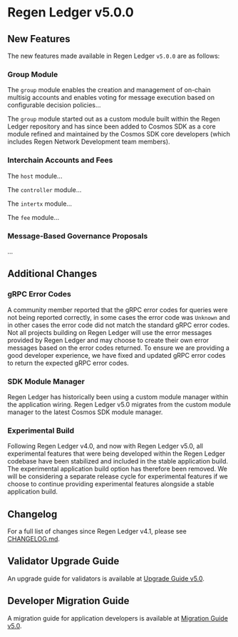 # Regen Ledger v5.0.0

## New Features

The new features made available in Regen Ledger `v5.0.0` are as follows:

### Group Module

The `group` module enables the creation and management of on-chain multisig accounts and enables voting for message execution based on configurable decision policies...

The `group` module started out as a custom module built within the Regen Ledger repository and has since been added to Cosmos SDK as a core module refined and maintained by the Cosmos SDK core developers (which includes Regen Network Development team members).

### Interchain Accounts and Fees

The `host` module...

The `controller` module...

The `intertx` module...

The `fee` module...

### Message-Based Governance Proposals

...

## Additional Changes

### gRPC Error Codes

A community member reported that the gRPC error codes for queries were not being reported correctly, in some cases the error code was `Unknown` and in other cases the error code did not match the standard gRPC error codes. Not all projects building on Regen Ledger will use the error messages provided by Regen Ledger and may choose to create their own error messages based on the error codes returned. To ensure we are providing a good developer experience, we have fixed and updated gRPC error codes to return the expected gRPC error codes.

### SDK Module Manager

Regen Ledger has historically been using a custom module manager within the application wiring. Regen Ledger v5.0 migrates from the custom module manager to the latest Cosmos SDK module manager.

### Experimental Build

Following Regen Ledger v4.0, and now with Regen Ledger v5.0, all experimental features that were being developed within the Regen Ledger codebase have been stabilized and included in the stable application build. The experimental application build option has therefore been removed. We will be considering a separate release cycle for experimental features if we choose to continue providing experimental features alongside a stable application build.

## Changelog

For a full list of changes since Regen Ledger v4.1, please see [CHANGELOG.md](./CHANGELOG.md).

## Validator Upgrade Guide

An upgrade guide for validators is available at [Upgrade Guide v5.0](https://docs.regen.network/validators/upgrades/v5.0-upgrade.html).

## Developer Migration Guide

A migration guide for application developers is available at [Migration Guide v5.0](https://docs.regen.network/ledger/migrations/v5.0-migration.html).
